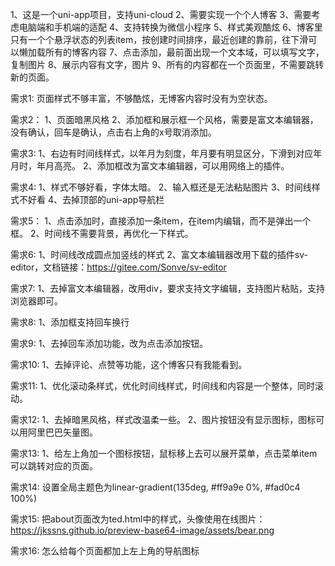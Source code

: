 1、这是一个uni-app项目，支持uni-cloud
2、需要实现一个个人博客
3、需要考虑电脑端和手机端的适配
4、支持转换为微信小程序
5、样式美观酷炫
6、博客里只有一个个悬浮状态的列表item，按创建时间排序，最近创建的靠前，往下滑可以懒加载所有的博客内容
7、点击添加，最前面出现一个文本域，可以填写文字，复制图片
8、展示内容有文字，图片
9、所有的内容都在一个页面里，不需要跳转新的页面。

需求1:
页面样式不够丰富，不够酷炫，无博客内容时没有为空状态。

需求2：
1、页面暗黑风格
2、添加框和展示框一个风格，需要是富文本编辑器，没有确认，回车是确认，点击右上角的x号取消添加。

需求3:
1、右边有时间线样式，以年月为刻度，年月要有明显区分，下滑到对应年月时，年月高亮。
2、添加框改为富文本编辑器，可以用网络上的插件。

需求4:
1、样式不够好看，字体太暗。
2、输入框还是无法粘贴图片
3、时间线样式不好看
4、去掉顶部的uni-app导航栏

需求5：
1、点击添加时，直接添加一条item，在item内编辑，而不是弹出一个框。
2、时间线不需要背景，再优化一下样式。

需求6:
1、时间线改成圆点加竖线的样式
2、富文本编辑器改用下载的插件sv-editor，文档链接：https://gitee.com/Sonve/sv-editor

需求7:
1、去掉富文本编辑器，改用div，要求支持文字编辑，支持图片粘贴，支持浏览器即可。

需求8:
1、添加框支持回车换行

需求9:
1、去掉回车添加功能，改为点击添加按钮。

需求10:
1、去掉评论、点赞等功能，这个博客只有我能看到。

需求11:
1、优化滚动条样式，优化时间线样式，时间线和内容是一个整体，同时滚动。

需求12:
1、去掉暗黑风格，样式改温柔一些。
2、图片按钮没有显示图标，图标可以用阿里巴巴矢量图。

需求13:
1、给左上角加一个图标按钮，鼠标移上去可以展开菜单，点击菜单item可以跳转对应的页面。

需求14:
设置全局主题色为linear-gradient(135deg, #ff9a9e 0%, #fad0c4 100%)

需求15:
把about页面改为ted.html中的样式，头像使用在线图片：https://jkssns.github.io/preview-base64-image/assets/bear.png

需求16:
怎么给每个页面都加上左上角的导航图标

